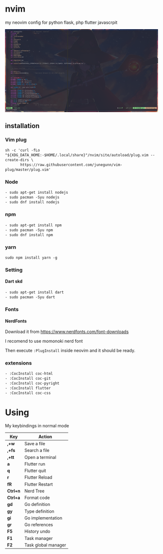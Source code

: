 # nvim
my neovim config for python flask, php flutter javascrpit

![](./1.png)

## installation
### Vim plug
```
sh -c 'curl -fLo "${XDG_DATA_HOME:-$HOME/.local/share}"/nvim/site/autoload/plug.vim --create-dirs \
       https://raw.githubusercontent.com/junegunn/vim-plug/master/plug.vim'
```

### Node

```
- sudo apt-get install nodejs
- sudo pacman -Syu nodejs
- sudo dnf install nodejs
```

### npm
```
- sudo apt-get install npm
- sudo pacman -Syu npm
- sudo dnf install npm
```

### yarn
```
sudo npm install yarn -g
```

### Setting
#### Dart skd
```
- sudo apt-get install dart
- sudo pacman -Syu dart
```


### Fonts
#### NerdFonts
Download it from https://www.nerdfonts.com/font-downloads

I recomend to use momonoki nerd font

Then execute ```:PlugInstall``` inside neovim and it should be ready.
### extensions 
```
- :CocInstall coc-html
- :CocInstall coc-git
- :CocInstall coc-pyright
- :CocInstall flutter
- :CocInstall coc-css
```
# Using

My keybindings in normal mode

| Key                  | Action                     |
| -------------------- | -------------------------- |
| **,+w**              | Save a file                |
| **,+fs**             | Search a file              |
| **,+tt**             | Open a terminal            |
| **a**                | Flutter run                |
| **q**                | Flutter quit               |
| **r**                | Flutter Reload             |
| **fR**               | Flutter Restart            |  
| **Ctrl+n**           | Nerd Tree                  |
| **Ctrl+a**           | Format code                |
| **gd**               | Go definition              |
| **gy**               | Type definition            |
| **gi**               | Go implementation          |
| **gr**               | Go references              |
| **F5**               | History undo               |
| **F1**               | Task manager               |
| **F2**               | Task global manager        |

